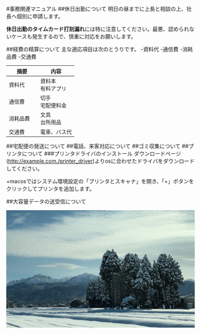 #事務関連マニュアル
##休日出勤について
明日の昼までに上長と相談の上、社長へ個別に申請します。

**休日出勤のタイムカード打刻漏れ**には特に注意してください。最悪、認められないケースも発生するので、慎重に対応をお願いします。

##経費の精算について
主な適応項目は次のとうりです。
-資料代
-通信費
-消耗品費
-交通費

| 摘要  |内容
|--|--
|資料代   |資料本<br>有料アプリ
|通信費　|切手<br>宅配便料金
|消耗品費　|文具<br>台所用品
|交通費　|電車、バス代

##宅配便の発送について
##電話、来客対応について
##ゴミ収集について
##プリンタについて
###プリンタドライバのインストール
ダウンロードページ(http://example.com./printer_driver)よりosに合わせたドライバをダウンロードしてください。

+macosではシステム環境設定の「プリンタとスキャナ」を開き、「+」ボタンをクリックしてプリンタを追加します。

##大容量データの送受信について

![挿入](img/iPhoneより.jpg)
